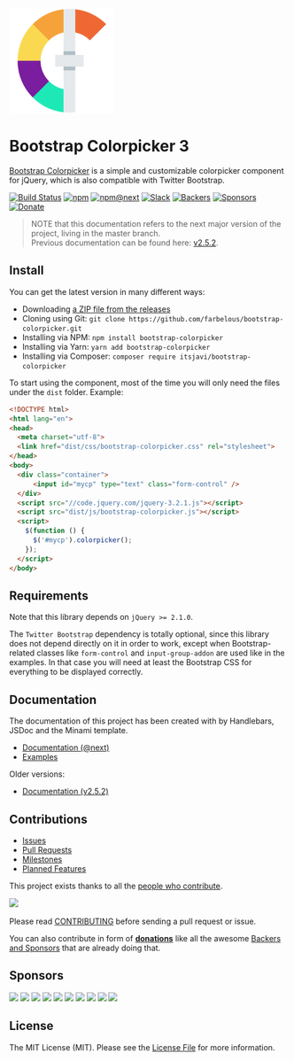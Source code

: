 <a href="https://farbelous.io/bootstrap-colorpicker">
    <img alt="Logo by @reallinfo" src="logo.png" width="190px" />
</a>

# Bootstrap Colorpicker 3

[Bootstrap Colorpicker](https://github.com/farbelous/bootstrap-colorpicker/) is a simple and customizable colorpicker 
component for jQuery, which is also compatible with Twitter Bootstrap.

[![Build Status](https://img.shields.io/travis/farbelous/bootstrap-colorpicker/master.svg?style=flat-square)](https://travis-ci.org/farbelous/bootstrap-colorpicker)
[![npm](https://img.shields.io/npm/v/bootstrap-colorpicker.svg?style=flat-square)](https://www.npmjs.com/package/bootstrap-colorpicker)
[![npm@next](https://img.shields.io/npm/v/bootstrap-colorpicker/next.svg?style=flat-square)](https://www.npmjs.com/package/bootstrap-colorpicker?activeTab=versions)
[![Slack](https://img.shields.io/badge/chat-on%20slack-509689.svg?longCache=true&style=flat-square)](https://farbelous.slack.com)
[![Backers](https://img.shields.io/badge/[-Backers%20]-555555.svg?longCache=true&style=flat-square)](https://github.com/farbelous/bootstrap-colorpicker/blob/master/BACKERS.md#backers)
[![Sponsors](https://img.shields.io/badge/[-Sponsors%20]-555555.svg?longCache=true&style=flat-square)](https://github.com/farbelous/bootstrap-colorpicker/blob/master/BACKERS.md#sponsors)
[![Donate](https://img.shields.io/badge/%E2%9D%A4-Donate%20to%20this%20project-e0a61d.svg?longCache=true&style=flat-square)](https://github.com/farbelous/bootstrap-colorpicker/blob/master/BACKERS.md#sponsors--backers)

> NOTE that this documentation refers to the next major version of the project, living in the master branch.<br>
> Previous documentation can be found here: [v2.5.2](https://farbelous.github.io/bootstrap-colorpicker/v2/).

## Install
You can get the latest version in many different ways:

- Downloading [a ZIP file from the releases](https://github.com/farbelous/bootstrap-colorpicker/releases)
- Cloning using Git: `git clone https://github.com/farbelous/bootstrap-colorpicker.git`
- Installing via NPM: `npm install bootstrap-colorpicker`
- Installing via Yarn: `yarn add bootstrap-colorpicker`
- Installing via Composer: `composer require itsjavi/bootstrap-colorpicker`


To start using the component, most of the time you will only need the files under the `dist` folder.
Example:

```html
<!DOCTYPE html>
<html lang="en">
<head>
  <meta charset="utf-8">
  <link href="dist/css/bootstrap-colorpicker.css" rel="stylesheet">
</head>
<body>
  <div class="container">
      <input id="mycp" type="text" class="form-control" />
  </div>
  <script src="//code.jquery.com/jquery-3.2.1.js"></script>
  <script src="dist/js/bootstrap-colorpicker.js"></script>
  <script>
    $(function () {
      $('#mycp').colorpicker();
    });
  </script>
</body>
```

## Requirements
Note that this library depends on `jQuery >= 2.1.0`.

The `Twitter Bootstrap` dependency is totally optional, since this library does not depend directly
on it in order to work, except when Bootstrap-related classes like `form-control` and `input-group-addon` are used 
like in the examples. In that case you will need at least the Bootstrap CSS for everything to be displayed correctly.

## Documentation

The documentation of this project has been created with by Handlebars, JSDoc and the Minami template.

* [Documentation (@next)](https://farbelous.github.io/bootstrap-colorpicker/)
* [Examples](https://farbelous.github.io/bootstrap-colorpicker/tutorial-Basics.html)
    
Older versions:
* [Documentation (v2.5.2)](https://farbelous.github.io/bootstrap-colorpicker/v2/)

## Contributions
* [Issues](https://github.com/farbelous/bootstrap-colorpicker/issues)
* [Pull Requests](https://github.com/farbelous/bootstrap-colorpicker/pulls)
* [Milestones](https://github.com/farbelous/bootstrap-colorpicker/milestones)
* [Planned Features](https://github.com/farbelous/bootstrap-colorpicker/projects)

This project exists thanks to all the [people who contribute](https://github.com/farbelous/bootstrap-colorpicker/graphs/contributors).

<a href="https://github.com/farbelous/bootstrap-colorpicker/graphs/contributors"><img src="https://opencollective.com/bootstrap-colorpicker/contributors.svg?width=890&button=false" /></a>

Please read [CONTRIBUTING](https://github.com/farbelous/bootstrap-colorpicker/blob/master/.github/CONTRIBUTING.md) 
before sending a pull request or issue.

You can also contribute in form of [**donations**](https://github.com/farbelous/bootstrap-colorpicker/blob/master/BACKERS.md#sponsors--backers) like all the awesome
[Backers and Sponsors](https://github.com/farbelous/bootstrap-colorpicker/blob/master/BACKERS.md#sponsors--backers) that are already doing that.


## Sponsors

<a href="https://opencollective.com/bootstrap-colorpicker/sponsor/0/website" target="_blank"><img src="https://opencollective.com/bootstrap-colorpicker/sponsor/0/avatar.svg"></a>
<a href="https://opencollective.com/bootstrap-colorpicker/sponsor/1/website" target="_blank"><img src="https://opencollective.com/bootstrap-colorpicker/sponsor/1/avatar.svg"></a>
<a href="https://opencollective.com/bootstrap-colorpicker/sponsor/2/website" target="_blank"><img src="https://opencollective.com/bootstrap-colorpicker/sponsor/2/avatar.svg"></a>
<a href="https://opencollective.com/bootstrap-colorpicker/sponsor/3/website" target="_blank"><img src="https://opencollective.com/bootstrap-colorpicker/sponsor/3/avatar.svg"></a>
<a href="https://opencollective.com/bootstrap-colorpicker/sponsor/4/website" target="_blank"><img src="https://opencollective.com/bootstrap-colorpicker/sponsor/4/avatar.svg"></a>
<a href="https://opencollective.com/bootstrap-colorpicker/sponsor/5/website" target="_blank"><img src="https://opencollective.com/bootstrap-colorpicker/sponsor/5/avatar.svg"></a>
<a href="https://opencollective.com/bootstrap-colorpicker/sponsor/6/website" target="_blank"><img src="https://opencollective.com/bootstrap-colorpicker/sponsor/6/avatar.svg"></a>
<a href="https://opencollective.com/bootstrap-colorpicker/sponsor/7/website" target="_blank"><img src="https://opencollective.com/bootstrap-colorpicker/sponsor/7/avatar.svg"></a>
<a href="https://opencollective.com/bootstrap-colorpicker/sponsor/8/website" target="_blank"><img src="https://opencollective.com/bootstrap-colorpicker/sponsor/8/avatar.svg"></a>
<a href="https://opencollective.com/bootstrap-colorpicker/sponsor/9/website" target="_blank"><img src="https://opencollective.com/bootstrap-colorpicker/sponsor/9/avatar.svg"></a>


## License
The MIT License (MIT).
Please see the [License File](https://github.com/farbelous/bootstrap-colorpicker/blob/master/LICENSE) for more information.
